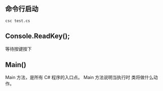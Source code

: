 ## 命令行启动
```
csc test.cs
```
## Console.ReadKey();
等待按键按下

## Main()
Main 方法，是所有 C# 程序的入口点。
Main 方法说明当执行时 类将做什么动作。